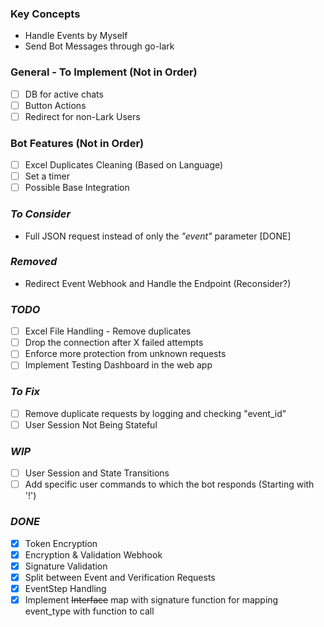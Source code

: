 ### Key Concepts

- Handle Events by Myself
- Send Bot Messages through go-lark

### General - To Implement (Not in Order) 
- [ ] DB for active chats
- [ ] Button Actions
- [ ] Redirect for non-Lark Users

### Bot Features (Not in Order)
- [ ] Excel Duplicates Cleaning (Based on Language)
- [ ] Set a timer
- [ ] Possible Base Integration

### *To Consider*
- Full JSON request instead of only the *"event"* parameter [DONE]

### *Removed*
- Redirect Event Webhook and Handle the Endpoint (Reconsider?)


### *TODO*
- [ ] Excel File Handling - Remove duplicates
- [ ] Drop the connection after X failed attempts
- [ ] Enforce more protection from unknown requests
- [ ] Implement Testing Dashboard in the web app

### *To Fix*
- [ ] Remove duplicate requests by logging and checking "event_id" 
- [ ] User Session Not Being Stateful 
### *WIP*
- [ ] User Session and State Transitions
- [ ] Add specific user commands to which the bot responds (Starting with '!')

### *DONE*
- [X] Token Encryption
- [X] Encryption & Validation Webhook
- [X] Signature Validation
- [X] Split between Event and Verification Requests
- [X] EventStep Handling
- [X] Implement ~~Interface~~ map with signature function for mapping event_type with function to call
